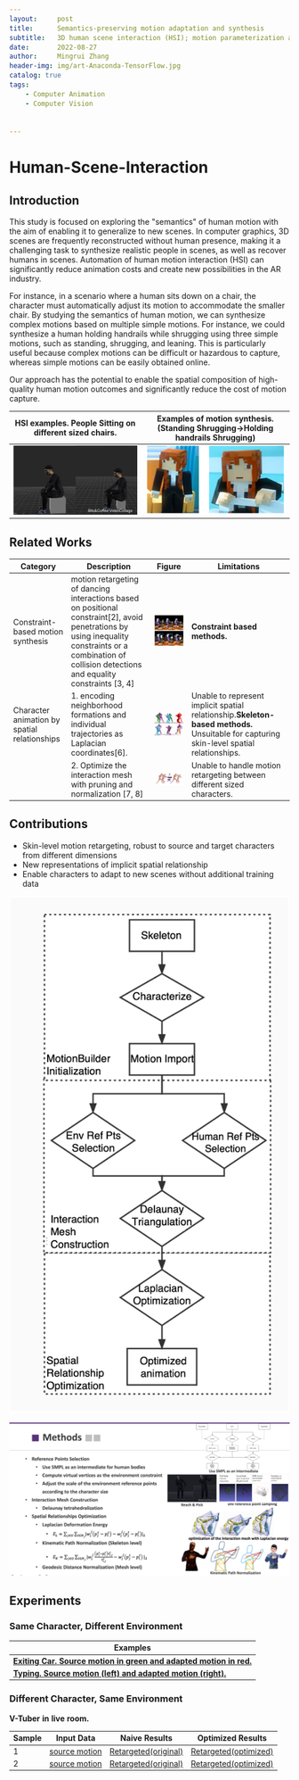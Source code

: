 ```yaml
---
layout:     post
title:      Semantics-preserving motion adaptation and synthesis
subtitle:   3D human scene interaction (HSI); motion parameterization and human motion synthesis
date:       2022-08-27
author:     Mingrui Zhang
header-img: img/art-Anaconda-TensorFlow.jpg
catalog: true
tags:
    - Computer Animation
    - Computer Vision


---
```



# Human-Scene-Interaction

## Introduction

This study is focused on exploring the "semantics" of human motion with the aim of enabling it to generalize to new scenes. In computer graphics, 3D scenes are frequently reconstructed without human presence, making it a challenging task to synthesize realistic people in scenes, as well as recover humans in scenes. Automation of human motion interaction (HSI) can significantly reduce animation costs and create new possibilities in the AR industry.

For instance, in a scenario where a human sits down on a chair, the character must automatically adjust its motion to accommodate the smaller chair. By studying the semantics of human motion, we can synthesize complex motions based on multiple simple motions. For instance, we could synthesize a human holding handrails while shrugging using three simple motions, such as standing, shrugging, and leaning. This is particularly useful because complex motions can be difficult or hazardous to capture, whereas simple motions can be easily obtained online.

Our approach has the potential to enable the spatial composition of high-quality human motion outcomes and significantly reduce the cost of motion capture.

| HSI examples. People Sitting on different sized chairs. | Examples of motion synthesis.(Standing Shrugging->Holding handrails Shrugging) |
| ------------------------------------------------------- | ------------------------------------------------------------ |
| ![HSI examples](../img/ani-i1.png)                      | ![examples](../img/ani-i2.png)                               |



## Related Works

| **Category**                                 | Description                                                  | Figure                         | Limitations                                                  |
| -------------------------------------------- | ------------------------------------------------------------ | ------------------------------ | ------------------------------------------------------------ |
| Constraint-based motion synthesis            | motion retargeting of dancing interactions based on positional constraint[2], avoid penetrations by using inequality constraints or a combination of collision detections and equality constraints [3, 4] | ![examples](../img/ani-r1.png) | **Constraint** **based** **methods.**                        |
| Character animation by spatial relationships | 1. encoding neighborhood formations and individual trajectories as Laplacian coordinates[6]. | ![examples](../img/ani-r2.png) | Unable to represent implicit spatial relationship.**Skeleton-based** **methods.** Unsuitable for capturing skin-level spatial relationships. |
|                                              | 2. Optimize the interaction mesh with pruning and normalization [7, 8] | ![examples](../img/ani-r3.png) | Unable to handle motion retargeting between different sized characters. |



## Contributions

- Skin-level motion retargeting, robust to source and target characters from different dimensions
-  New representations of implicit spatial relationship
-  Enable characters to adapt to new scenes without additional training data

![examples](../img/ani-o1.png)



![examples](../img/ani-m0.png)

## Experiments



### Same Character, Different Environment

| Examples                                                     |
| ------------------------------------------------------------ |
| [**Exiting** **Car.** **Source** **motion** **in** **green** **and** **adapted** **motion** **in** **red.**](https://www.youtube.com/watch?v=ChwtiJH_kxs) |
| [**Typing.** **Source** **motion** **(left)** **and** **adapted** **motion** **(right).**](https://www.youtube.com/watch?v=-h9FlnuqqTI) |



### Different Character, Same Environment

**V-Tuber** **in** **live** **room.**

| Sample | Input Data                                                  | Naive Results                                                | Optimized Results                                            |
| ------ | ----------------------------------------------------------- | ------------------------------------------------------------ | ------------------------------------------------------------ |
| 1      | [source motion](https://www.youtube.com/shorts/03UXyakbqEs) | [Retargeted(original)](https://www.youtube.com/watch?v=iClpQllxLVs) | [Retargeted(optimized)](https://www.youtube.com/watch?v=mliP0X2mKZA) |
| 2      | [source motion](https://www.youtube.com/shorts/pvPmi9INIlE) | [Retargeted(original)](https://www.youtube.com/watch?v=Bo3yYgoOtD8) | [Retargeted(optimized)](https://www.youtube.com/watch?v=WQ4dLA_UNXw) |
